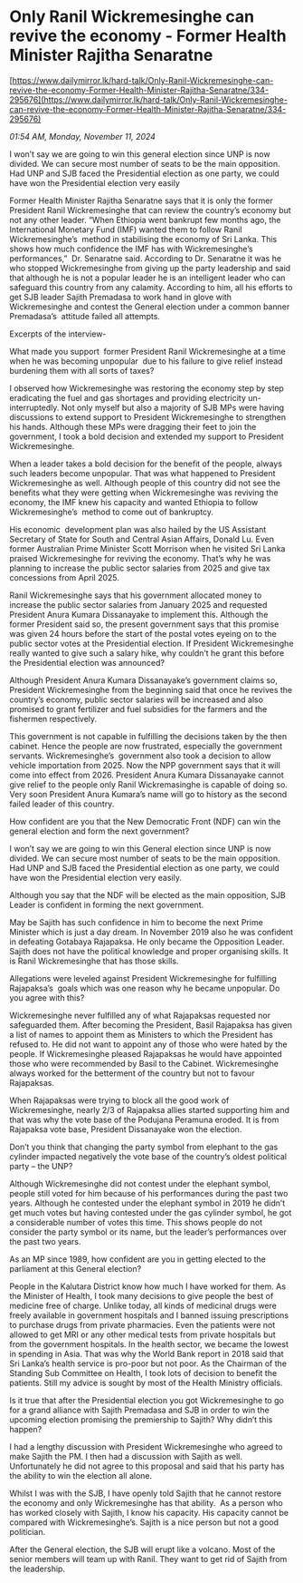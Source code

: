 # Only Ranil Wickremesinghe can revive the economy - Former Health Minister Rajitha Senaratne

[https://www.dailymirror.lk/hard-talk/Only-Ranil-Wickremesinghe-can-revive-the-economy-Former-Health-Minister-Rajitha-Senaratne/334-295676](https://www.dailymirror.lk/hard-talk/Only-Ranil-Wickremesinghe-can-revive-the-economy-Former-Health-Minister-Rajitha-Senaratne/334-295676)

*01:54 AM, Monday, November 11, 2024*

I won’t say we are going to win this general election since UNP is now divided. We can secure most number of seats to be the main opposition. Had UNP and SJB faced the Presidential election as one party, we could have won the Presidential election very easily

Former Health Minister Rajitha Senaratne says that it is only the former President Ranil Wickremesinghe that can review the country’s economy but not any other leader. “When Ethiopia went bankrupt few months ago, the International Monetary Fund (IMF) wanted them to follow Ranil Wickremesinghe’s  method in stabilising the economy of Sri Lanka. This shows how much confidence the IMF has with Wickremesinghe’s performances,”  Dr. Senaratne said. According to Dr. Senaratne it was he who stopped Wickremesinghe from giving up the party leadership and said that although he is not a popular leader he is an intelligent leader who can safeguard this country from any calamity. According to him, all his efforts to get SJB leader Sajith Premadasa to work hand in glove with Wickremesinghe and contest the General election under a common banner Premadasa’s  attitude failed all attempts.

Excerpts of the interview-

What made you support  former President Ranil Wickremesinghe at a time when he was becoming unpopular  due to his failure to give relief instead burdening them with all sorts of taxes?

I observed how Wickremesinghe was restoring the economy step by step eradicating the fuel and gas shortages and providing electricity un-interruptedly. Not only myself but also a majority of SJB MPs were having discussions to extend support to President Wickremesinghe to strengthen his hands. Although these MPs were dragging their feet to join the government, I took a bold decision and extended my support to President Wickremesinghe.

When a leader takes a bold decision for the benefit of the people, always such leaders become unpopular. That was what happened to President Wickremesinghe as well. Although people of this country did not see the benefits what they were getting when Wickremesinghe was reviving the economy, the IMF knew his capacity and wanted Ethiopia to follow Wickremesinghe’s  method to come out of bankruptcy.

His economic  development plan was also hailed by the US Assistant Secretary of State for South and Central Asian Affairs, Donald Lu. Even former Australian Prime Minister Scott Morrison when he visited Sri Lanka praised Wickremesinghe for reviving the economy. That’s why he was planning to increase the public sector salaries from 2025 and give tax concessions from April 2025.

Ranil Wickremesinghe says that his government allocated money to increase the public sector salaries from January 2025 and requested President Anura Kumara Dissanayake to implement this. Although the former President said so, the present government says that this promise was given 24 hours before the start of the postal votes eyeing on to the public sector votes at the Presidential election. If President Wickremesinghe really wanted to give such a salary hike, why couldn’t he grant this before the Presidential election was announced?

Although President Anura Kumara Dissanayake’s government claims so, President Wickremesinghe from the beginning said that once he revives the country’s economy, public sector salaries will be increased and also promised to grant fertilizer and fuel subsidies for the farmers and the fishermen respectively.

This government is not capable in fulfilling the decisions taken by the then cabinet. Hence the people are now frustrated, especially the government servants. Wickremesinghe’s  government also took a decision to allow vehicle importation from 2025. Now the NPP government says that it will come into effect from 2026. President Anura Kumara Dissanayake cannot give relief to the people only Ranil Wickremasinghe is capable of doing so. Very soon President Anura Kumara’s name will go to history as the second failed leader of this country.

How confident are you that the New Democratic Front (NDF) can win the general election and form the next government?

I won’t say we are going to win this General election since UNP is now divided. We can secure most number of seats to be the main opposition. Had UNP and SJB faced the Presidential election as one party, we could have won the Presidential election very easily.

Although you say that the NDF will be elected as the main opposition, SJB Leader is confident in forming the next government.

May be Sajith has such confidence in him to become the next Prime Minister which is just a day dream. In November 2019 also he was confident in defeating Gotabaya Rajapaksa. He only became the Opposition Leader. Sajith does not have the political knowledge and proper organising skills. It is Ranil Wickremesinghe that has those skills.

Allegations were leveled against President Wickremesinghe for fulfilling Rajapaksa’s  goals which was one reason why he became unpopular. Do you agree with this?

Wickremesinghe never fulfilled any of what Rajapaksas requested nor safeguarded them. After becoming the President, Basil Rajapaksa has given a list of names to appoint them as Ministers to which the President has refused to. He did not want to appoint any of those who were hated by the people. If Wickremesinghe pleased Rajapaksas he would have appointed those who were recommended by Basil to the Cabinet. Wickremesinghe always worked for the betterment of the country but not to favour Rajapaksas.

When Rajapaksas were trying to block all the good work of Wickremesinghe, nearly 2/3 of Rajapaksa allies started supporting him and that was why the vote base of the Podujana Peramuna eroded. It is from Rajapaksa vote base, President Dissanayake won the election.

Don’t you think that changing the party symbol from elephant to the gas cylinder impacted negatively the vote base of the country’s oldest political party – the UNP?

Although Wickremesinghe did not contest under the elephant symbol, people still voted for him because of his performances during the past two years. Although he contested under the elephant symbol in 2019 he didn’t get much votes but having contested under the gas cylinder symbol, he got a considerable number of votes this time. This shows people do not consider the party symbol or its name, but the leader’s performances over the past two years.

As an MP since 1989, how confident are you in getting elected to the parliament at this General election?

People in the Kalutara District know how much I have worked for them. As the Minister of Health, I took many decisions to give people the best of medicine free of charge. Unlike today, all kinds of medicinal drugs were freely available in government hospitals and I banned issuing prescriptions to purchase drugs from private pharmacies. Even the patients were not allowed to get MRI or any other medical tests from private hospitals but from the government hospitals. In the health sector, we became the lowest in spending in Asia. That was why the World Bank report in 2018 said that Sri Lanka’s health service is pro-poor but not poor. As the Chairman of the Standing Sub Committee on Health, I took lots of decision to benefit the patients. Still my advice is sought by most of the Health Ministry officials.

Is it true that after the Presidential election you got Wickremesinghe to go for a grand alliance with Sajith Premadasa and SJB in order to win the upcoming election promising the premiership to Sajith? Why didn’t this happen?

I had a lengthy discussion with President Wickremesinghe who agreed to make Sajith the PM. I then had a discussion with Sajith as well. Unfortunately he did not agree to this proposal and said that his party has the ability to win the election all alone.

Whilst I was with the SJB, I have openly told Sajith that he cannot restore the economy and only Wickremesinghe has that ability.  As a person who has worked closely with Sajith, I know his capacity. His capacity cannot be compared with Wickremesinghe’s. Sajith is a nice person but not a good politician.

After the General election, the SJB will erupt like a volcano. Most of the senior members will team up with Ranil. They want to get rid of Sajith from the leadership.

